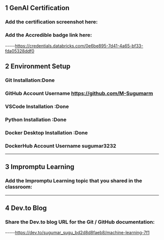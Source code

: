 ## 1 GenAI Certification
### Add the certification screenshot here:
### Add the Accredible badge link here:
-----https://credentials.databricks.com/0e6be895-7d41-4a65-bf33-fda05328ddf0
## 2 Environment Setup
### Git Installation:Done
### GitHub Account Username https://github.com/M-Sugumarm
### VSCode Installation :Done
### Python Installation :Done
### Docker Desktop Installation :Done 
### DockerHub Account Username  sugumar3232


-----
## 3 Impromptu Learning
### Add the Impromptu Learning topic that you shared in the classroom:
-----
## 4 Dev.to Blog
### Share the Dev.to blog URL for the Git / GitHub documentation:
-----https://dev.to/sugumar_sugu_bd2d8d8faeb8/machine-learning-7f1

